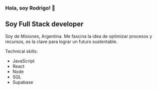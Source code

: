 ###                                                                           Hola, soy Rodrigo! 👋

<!--
**rodri-juarez/rodri-juarez** is a ✨ _special_ ✨ repository because its `README.md` (this file) appears on your GitHub profile.


Here are some ideas to get you started:

- 🔭 I’m currently working on ...
- 🌱 I’m currently learning ...
- 👯 I’m looking to collaborate on ...
- 🤔 I’m looking for help with ...
- 💬 Ask me about ...
- 📫 How to reach me: ...
- 😄 Pronouns: ...
- ⚡ Fun fact: ...
-->

## Soy Full Stack developer

Soy de Misiones, Argentina. Me fascina la idea de optimizar procesos y recursos, es la clave para lograr un futuro sustentable.

Technical skills:
- JavaScript 
- React 
- Node 
- SQL 
- Supabase 
